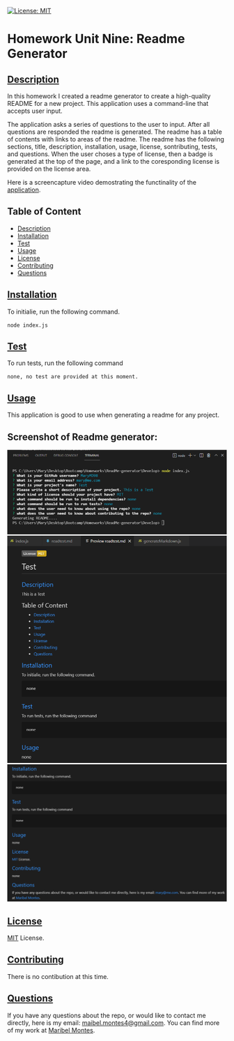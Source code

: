 
[![License: MIT](https://img.shields.io/badge/License-MIT-yellow.svg)](https://opensource.org/licenses/MIT)

# Homework Unit Nine: Readme Generator

## [Description](#description)

In this homework I created a readme generator to create a high-quality README for a new project. This application uses a command-line that accepts user input. 

The application asks a series of questions to the user to input. After all questions are responded the readme is generated. The readme has a table of contents with links to areas of the readme. The readme has the following sections, title, description, installation, usage, license, sontributing, tests, and questions. When the user choses a type of license, then a badge is generated at the top of the page, and a link to the coresponding license is provided on the license area.

Here is a screencapture video demostrating the functinality of the [application](https://watch.screencastify.com/v/EwMaCsGJX6D2LahB6aA6).

## Table of Content

* [Description](#description)
* [Installation](#installation)
* [Test](#test)
* [Usage](#usage)
* [License](#license)
* [Contributing](#contributing)
* [Questions](#questions)

## [Installation](#installation)
To initialie, run the following command.

    node index.js

## [Test](#test)
To run tests, run the following command

    none, no test are provided at this moment.

## [Usage](#usage)

This application is good to use when generating a readme for any project. 

## Screenshot of Readme generator:

![image one of readme](./Screenshot/Screenshot1.png)
![image two of readme](./Screenshot/Screenshot2.png)
![image three of readme](./Screenshot/Screenshot3.png)

## [License](#license)

[MIT](https://opensource.org/licenses/MIT) License.

## [Contributing](#contributing)

There is no contibution at this time.

## [Questions](#questions)

If you have any questions about the repo, or would like to contact me directly, 
here is my email: maibel.montes4@gmail.com. You can find more of my work at [Maribel Montes](https://github.com/MaryMD98).

